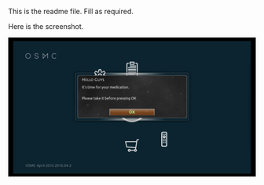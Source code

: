 This is the readme file.  Fill as required.

Here is the screenshot.

![Screenshot](user.notification.screenshot.png)

